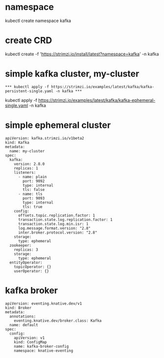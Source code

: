 
# namespace
kubectl create namespace kafka

# create CRD
kubectl create -f 'https://strimzi.io/install/latest?namespace=kafka' -n kafka

# simple kafka cluster, my-cluster

    *** kubectl apply -f https://strimzi.io/examples/latest/kafka/kafka-persistent-single.yaml -n kafka ***

kubectl apply -f https://strimzi.io/examples/latest/kafka/kafka-ephemeral-single.yaml -n kafka

# simple ephemeral cluster 
```
apiVersion: kafka.strimzi.io/v1beta2
kind: Kafka
metadata:
  name: my-cluster
spec:
  kafka:
    version: 2.8.0
    replicas: 1
    listeners:
      - name: plain
        port: 9092
        type: internal
        tls: false
      - name: tls
        port: 9093
        type: internal
        tls: true
    config:
      offsets.topic.replication.factor: 1
      transaction.state.log.replication.factor: 1
      transaction.state.log.min.isr: 1
      log.message.format.version: "2.8"
      inter.broker.protocol.version: "2.8"
    storage:
      type: ephemeral
  zookeeper:
    replicas: 3
    storage:
      type: ephemeral
  entityOperator:
    topicOperator: {}
    userOperator: {}
```

# kafka broker
```
apiVersion: eventing.knative.dev/v1
kind: Broker
metadata:
  annotations:
    eventing.knative.dev/broker.class: Kafka
  name: default
spec:
  config:
    apiVersion: v1
    kind: ConfigMap
    name: kafka-broker-config
    namespace: knative-eventing
```
	